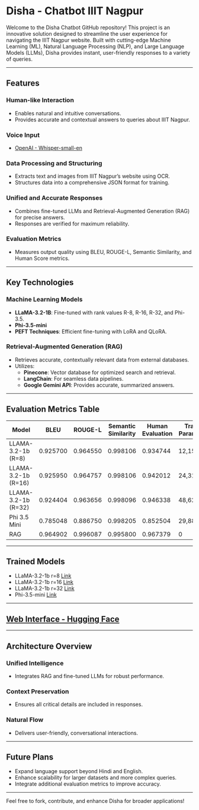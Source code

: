 # **Disha - Chatbot IIIT Nagpur**

Welcome to the Disha Chatbot GitHub repository! This project is an innovative solution designed to streamline the user experience for navigating the IIIT Nagpur website. Built with cutting-edge Machine Learning (ML), Natural Language Processing (NLP), and Large Language Models (LLMs), Disha provides instant, user-friendly responses to a variety of queries.

---

## **Features**

### **Human-like Interaction**
- Enables natural and intuitive conversations.
- Provides accurate and contextual answers to queries about IIIT Nagpur.

### **Voice Input**
- [OpenAI - Whisper-small-en](https://huggingface.co/openai/whisper-small.en)

### **Data Processing and Structuring**
- Extracts text and images from IIIT Nagpur’s website using OCR.
- Structures data into a comprehensive JSON format for training.

### **Unified and Accurate Responses**
- Combines fine-tuned LLMs and Retrieval-Augmented Generation (RAG) for precise answers.
- Responses are verified for maximum reliability.

### **Evaluation Metrics**
- Measures output quality using BLEU, ROUGE-L, Semantic Similarity, and Human Score metrics.

---

## **Key Technologies**

### **Machine Learning Models**
- **LLaMA-3.2-1B**: Fine-tuned with rank values R-8, R-16, R-32, and Phi-3.5.
- **Phi-3.5-mini**
- **PEFT Techniques**: Efficient fine-tuning with LoRA and QLoRA.

### **Retrieval-Augmented Generation (RAG)**
- Retrieves accurate, contextually relevant data from external databases.
- Utilizes:
  - **Pinecone**: Vector database for optimized search and retrieval.
  - **LangChain**: For seamless data pipelines.
  - **Google Gemini API**: Provides accurate, summarized answers.

---

## **Evaluation Metrics Table**

| **Model**           | **BLEU**   | **ROUGE-L** | **Semantic Similarity** | **Human Evaluation** | **Trained Parameters** |
|----------------------|------------|-------------|--------------------------|-----------------------|-------------------------|
| LLAMA-3.2-1b (R=8)  | 0.925700   | 0.964550    | 0.998106                | 0.934744             | 12,156,928             |
| LLAMA-3.2-1b (R=16) | 0.925950   | 0.964757    | 0.998106                | 0.942012             | 24,313,856             |
| LLAMA-3.2-1b (R=32) | 0.924404   | 0.963656    | 0.998096                | 0.946338             | 48,627,712             |
| Phi 3.5 Mini         | 0.785048   | 0.886750    | 0.998205                | 0.852504             | 29,884,416             |
| RAG                  | 0.964902   | 0.996087    | 0.995800                | 0.967379             | 0                       |

---

## **Trained Models**
- LLaMA-3.2-1b r=8 [Link](https://huggingface.co/gyanbardhan123/llama-3.2-1b-r8-iiitn)
- LLaMA-3.2-1b r=16 [Link](https://huggingface.co/gyanbardhan123/llama-3.2-1b-iiitn/tree/main)
- LLaMA-3.2-1b r=32 [Link](https://huggingface.co/gyanbardhan123/llama-3.2-1b-r32-iiitn/tree/main)
- Phi-3.5-mini [Link](https://huggingface.co/gyanbardhan123/phi-3.5-mini/tree/main)

---

## **[Web Interface - Hugging Face](https://huggingface.co/spaces/gyanbardhan123/Disha_RAG)**

---

## **Architecture Overview**

### **Unified Intelligence**
- Integrates RAG and fine-tuned LLMs for robust performance.

### **Context Preservation**
- Ensures all critical details are included in responses.

### **Natural Flow**
- Delivers user-friendly, conversational interactions.

---

## **Future Plans**
- Expand language support beyond Hindi and English.
- Enhance scalability for larger datasets and more complex queries.
- Integrate additional evaluation metrics to improve accuracy.

---

Feel free to fork, contribute, and enhance Disha for broader applications!
